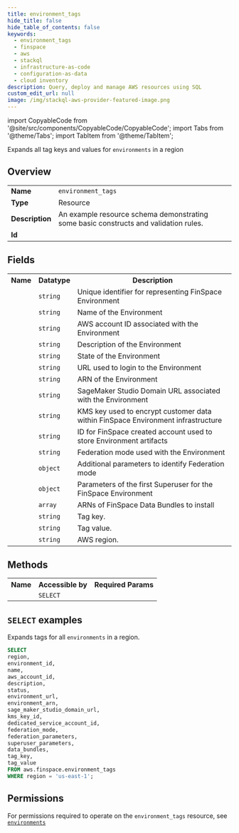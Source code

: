 ```yaml
---
title: environment_tags
hide_title: false
hide_table_of_contents: false
keywords:
  - environment_tags
  - finspace
  - aws
  - stackql
  - infrastructure-as-code
  - configuration-as-data
  - cloud inventory
description: Query, deploy and manage AWS resources using SQL
custom_edit_url: null
image: /img/stackql-aws-provider-featured-image.png
---
```


import CopyableCode from '@site/src/components/CopyableCode/CopyableCode';
import Tabs from '@theme/Tabs';
import TabItem from '@theme/TabItem';

Expands all tag keys and values for <code>environments</code> in a region

## Overview
<table>
<tbody>
<tr><td><b>Name</b></td><td><code>environment_tags</code></td></tr>
<tr><td><b>Type</b></td><td>Resource</td></tr>
<tr><td><b>Description</b></td><td>An example resource schema demonstrating some basic constructs and validation rules.</td></tr>
<tr><td><b>Id</b></td><td><CopyableCode code="aws.finspace.environment_tags" /></td></tr>
</tbody>
</table>

## Fields
<table>
<tbody>
<tr><th>Name</th><th>Datatype</th><th>Description</th></tr><tr><td><CopyableCode code="environment_id" /></td><td><code>string</code></td><td>Unique identifier for representing FinSpace Environment</td></tr>
<tr><td><CopyableCode code="name" /></td><td><code>string</code></td><td>Name of the Environment</td></tr>
<tr><td><CopyableCode code="aws_account_id" /></td><td><code>string</code></td><td>AWS account ID associated with the Environment</td></tr>
<tr><td><CopyableCode code="description" /></td><td><code>string</code></td><td>Description of the Environment</td></tr>
<tr><td><CopyableCode code="status" /></td><td><code>string</code></td><td>State of the Environment</td></tr>
<tr><td><CopyableCode code="environment_url" /></td><td><code>string</code></td><td>URL used to login to the Environment</td></tr>
<tr><td><CopyableCode code="environment_arn" /></td><td><code>string</code></td><td>ARN of the Environment</td></tr>
<tr><td><CopyableCode code="sage_maker_studio_domain_url" /></td><td><code>string</code></td><td>SageMaker Studio Domain URL associated with the Environment</td></tr>
<tr><td><CopyableCode code="kms_key_id" /></td><td><code>string</code></td><td>KMS key used to encrypt customer data within FinSpace Environment infrastructure</td></tr>
<tr><td><CopyableCode code="dedicated_service_account_id" /></td><td><code>string</code></td><td>ID for FinSpace created account used to store Environment artifacts</td></tr>
<tr><td><CopyableCode code="federation_mode" /></td><td><code>string</code></td><td>Federation mode used with the Environment</td></tr>
<tr><td><CopyableCode code="federation_parameters" /></td><td><code>object</code></td><td>Additional parameters to identify Federation mode</td></tr>
<tr><td><CopyableCode code="superuser_parameters" /></td><td><code>object</code></td><td>Parameters of the first Superuser for the FinSpace Environment</td></tr>
<tr><td><CopyableCode code="data_bundles" /></td><td><code>array</code></td><td>ARNs of FinSpace Data Bundles to install</td></tr>
<tr><td><CopyableCode code="tag_key" /></td><td><code>string</code></td><td>Tag key.</td></tr>
<tr><td><CopyableCode code="tag_value" /></td><td><code>string</code></td><td>Tag value.</td></tr>
<tr><td><CopyableCode code="region" /></td><td><code>string</code></td><td>AWS region.</td></tr>
</tbody>
</table>

## Methods

<table>
<tbody>
  <tr>
    <th>Name</th>
    <th>Accessible by</th>
    <th>Required Params</th>
  </tr>
  <tr>
    <td><CopyableCode code="list_resources" /></td>
    <td><code>SELECT</code></td>
    <td><CopyableCode code="region" /></td>
  </tr>
</tbody>
</table>

## `SELECT` examples
Expands tags for all <code>environments</code> in a region.
```sql
SELECT
region,
environment_id,
name,
aws_account_id,
description,
status,
environment_url,
environment_arn,
sage_maker_studio_domain_url,
kms_key_id,
dedicated_service_account_id,
federation_mode,
federation_parameters,
superuser_parameters,
data_bundles,
tag_key,
tag_value
FROM aws.finspace.environment_tags
WHERE region = 'us-east-1';
```


## Permissions

For permissions required to operate on the <code>environment_tags</code> resource, see <a href="/services/finspace/environments/#permissions"><code>environments</code></a>

